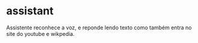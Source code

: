 # assistant

Assistente reconhece a voz, e reponde lendo texto como também entra no site do youtube e wikpedia.

